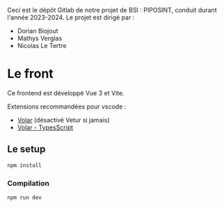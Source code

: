 Ceci est le dépôt Gitlab de notre projet de BSI : PIPOSINT, conduit durant l'année 2023-2024.
Le projet est dirigé par :

- Dorian Biojout
- Mathys Verglas
- Nicolas Le Tertre

# Le front

Ce frontend est développé Vue 3 et Vite.

Extensions recommandées pour vscode :
- [Volar](https://marketplace.visualstudio.com/items?itemName=Vue.volar) (désactivé Vetur si jamais)
- [Volar - TypesScript](https://marketplace.visualstudio.com/items?itemName=Vue.vscode-typescript-vue-plugin)

## Le setup

```sh
npm install
```

### Compilation

```sh
npm run dev
```

